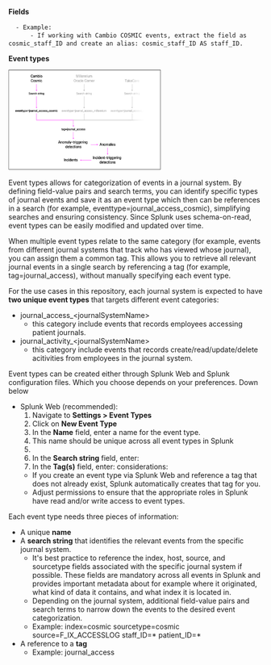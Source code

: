 
**Fields**


      - Example:
          - If working with Cambio COSMIC events, extract the field as cosmic_staff_ID and create an alias: cosmic_staff_ID AS staff_ID.

**Event types**

<img src="images/eventtypes_v1.6.png" alt="eventtypes" style="width:60%;"/>

Event types allows for categorization of events in a journal system. By defining field-value pairs and search terms, you can identify specific
types of journal events and save it as an event type which then can be references in a search (for example, eventtype=journal_access_cosmic), simplifying searches and ensuring consistency. Since Splunk uses schema-on-read, event types can be easily modified and updated over time.

When multiple event types relate to the same category (for example, events from different journal systems that track who has viewed whose journal), you can assign them a common tag. This allows you to retrieve all relevant journal events in a single search by referencing a tag (for example, tag=journal_access), without manually specifying each event type.

For the use cases in this repository, each journal system is expected to have **two unique event types** that targets different event categories:
- journal_access_\<journalSystemName\>
  - this category include events that records employees accessing patient journals.
- journal_activity_\<journalSystemName\>
  - this category include events that records create/read/update/delete acitivities from employees in the journal system.

Event types can be created either through Splunk Web and Splunk configuration files. Which you choose depends on your preferences. Down below 
- Splunk Web (recommended):
   1. Navigate to **Settings > Event Types**
   2. Click on **New Event Type**
   3. In the **Name** field, enter a name for the event type.
     4. This name should be unique across all event types in Splunk
     5. 
   6. In the **Search string** field, enter:
   7. In the **Tag(s)** field, enter: 
  considerations: 
    - If you create an event type via Splunk Web and reference a tag that does not already exist, Splunk automatically creates that tag for you.
    - Adjust permissions to ensure that the appropriate roles in Splunk have read and/or write access to event types.
        
Each event type needs three pieces of information:
- A unique **name**
- A **search string** that identifies the relevant events from the specific journal system.
  - It's best practice to reference the index, host, source, and sourcetype fields associated with the specific journal system if possible. These fields are mandatory across all events in Splunk and provides important metadata about for example where it originated, what kind of data it contains, and what index it is located in.
  - Depending on the journal system, additional field-value pairs and search terms to narrow down the events to the desired event categorization.
  - Example: index=cosmic sourcetype=cosmic source=F_IX_ACCESSLOG staff_ID=* patient_ID=* 
- A reference to a **tag**
  - Example: journal_access


